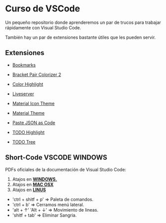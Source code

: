# Curso de VSCode

Un pequeño repositorio donde aprenderemos un par de trucos para trabajar rápidamente con Visual Studio Code.

También hay un par de extensiones bastante útiles que les pueden servir.

## Extensiones

* [Bookmarks](https://marketplace.visualstudio.com/items?itemName=alefragnani.Bookmarks)

* [Bracket Pair Colorizer 2](https://marketplace.visualstudio.com/items?itemName=CoenraadS.bracket-pair-colorizer-2)

* [Color Highlight](https://marketplace.visualstudio.com/items?itemName=naumovs.color-highlight)

* [Liveserver](https://marketplace.visualstudio.com/items?itemName=ritwickdey.LiveServer)

* [Material Icon Theme](https://marketplace.visualstudio.com/items?itemName=PKief.material-icon-theme)

* [Material Theme](https://marketplace.visualstudio.com/items?itemName=Equinusocio.vsc-material-theme)

* [Paste JSON as Code](https://marketplace.visualstudio.com/items?itemName=quicktype.quicktype)

* [TODO Highlight](https://marketplace.visualstudio.com/items?itemName=wayou.vscode-todo-highlight)

* [TODO Tree](https://marketplace.visualstudio.com/items?itemName=Gruntfuggly.todo-tree)

## Short-Code VSCODE WINDOWS

PDFs oficiales de la documentación de Visual Studio Code:

1. Atajos en **[WINDOWS.](https://code.visualstudio.com/shortcuts/keyboard-shortcuts-windows.pdf)**
2. Atajos en **[MAC OSX](https://code.visualstudio.com/shortcuts/keyboard-shortcuts-macos.pdf)**
3. Atajos en **[LINUS](https://code.visualstudio.com/shortcuts/keyboard-shortcuts-linux.pdf)**

* 'ctrl + shitf + p' => Paleta de comandos.
* 'ctrl + b' => Cerramos menú lateral.
* 'alt + ↑' 'Alt + ↓' => Movimiento de lineas.
* 'shitf + tab' => Eliminar Sangria.
